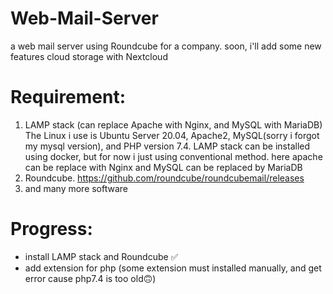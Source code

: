 # Web-Mail-Server
a web mail server using Roundcube for a company. soon, i'll add some new features cloud storage with Nextcloud



# Requirement:
1. LAMP stack (can replace Apache with Nginx, and MySQL with MariaDB)
   The Linux i use is Ubuntu Server 20.04, Apache2, MySQL(sorry i forgot my mysql version), and PHP version 7.4. LAMP stack can be installed using docker, but for now i just using conventional method. here apache can be replace with Nginx and MySQL can be replaced by MariaDB
2. Roundcube. https://github.com/roundcube/roundcubemail/releases
3. and many more software 


# Progress:
- install LAMP stack and Roundcube ✅
- add extension for php (some extension must installed manually, and get error cause php7.4 is too old🙃)

